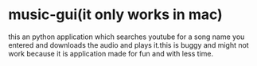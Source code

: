 # music-gui(it only works in mac)
this an python application which searches youtube for a song name you entered and downloads the audio and plays it.this is buggy and might not work because it is application made 
for fun and with less time.
